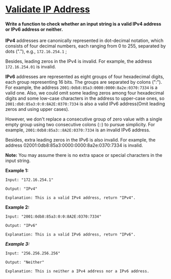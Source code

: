 # [Validate IP Address](https://leetcode.com/explore/challenge/card/june-leetcoding-challenge/541/week-3-june-15th-june-21st/3362/)

#### Write a function to check whether an input string is a valid IPv4 address or IPv6 address or neither.

**IPv4** addresses are canonically represented in dot-decimal notation, which consists of four decimal numbers, each ranging from 0 to 255, separated by dots ("."), e.g., ``` 172.16.254.1 ``` ;

Besides, leading zeros in the IPv4 is invalid. For example, the address ``` 172.16.254.01 ``` is invalid.

**IPv6** addresses are represented as eight groups of four hexadecimal digits, each group representing 16 bits. The groups are separated by colons (":"). For example, the address ``` 2001:0db8:85a3:0000:0000:8a2e:0370:7334 ``` is a valid one. Also, we could omit some leading zeros among four hexadecimal digits and some low-case characters in the address to upper-case ones, so ``` 2001:db8:85a3:0:0:8A2E:0370:7334 ``` is also a valid IPv6 address(Omit leading zeros and using upper cases).

However, we don't replace a consecutive group of zero value with a single empty group using two consecutive colons (::) to pursue simplicity. For example, ``` 2001:0db8:85a3::8A2E:0370:7334 ``` is an invalid IPv6 address.

Besides, extra leading zeros in the IPv6 is also invalid. For example, the address 02001:0db8:85a3:0000:0000:8a2e:0370:7334 is invalid.

**Note:** You may assume there is no extra space or special characters in the input string.

**Example 1:**
```
Input: "172.16.254.1"

Output: "IPv4"

Explanation: This is a valid IPv4 address, return "IPv4".
```
**Example 2:**
```
Input: "2001:0db8:85a3:0:0:8A2E:0370:7334"

Output: "IPv6"

Explanation: This is a valid IPv6 address, return "IPv6".
```
***Example 3:***
```
Input: "256.256.256.256"

Output: "Neither"

Explanation: This is neither a IPv4 address nor a IPv6 address.
```
